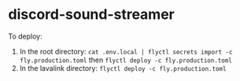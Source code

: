 # discord-sound-streamer

To deploy:

1. In the root directory: `cat .env.local | flyctl secrets import -c fly.production.toml` then `flyctl deploy -c fly.production.toml`
1. In the lavalink directory: `flyctl deploy -c fly.production.toml`
